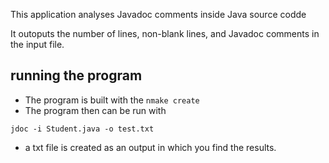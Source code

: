 This application analyses Javadoc comments inside Java source codde

It outoputs the number of lines, non-blank lines, and Javadoc comments in the input file.

## running the program
- The program is built with the `nmake create`
- The program then can be run with 
```shell
jdoc -i Student.java -o test.txt
```
- a txt file is created as an output in which you find the results.
